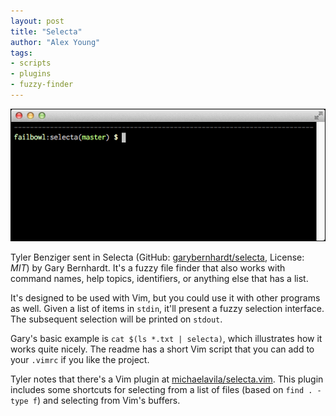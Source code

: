 ```yaml
---
layout: post
title: "Selecta"
author: "Alex Young"
tags: 
- scripts
- plugins
- fuzzy-finder
---
```


![Selecta](/images/posts/selecta.gif)

Tyler Benziger sent in Selecta (GitHub: [garybernhardt/selecta](https://github.com/garybernhardt/selecta), License: _MIT_) by Gary Bernhardt.  It's a fuzzy file finder that also works with command names, help topics, identifiers, or anything else that has a list.

It's designed to be used with Vim, but you could use it with other programs as well.  Given a list of items in `stdin`, it'll present a fuzzy selection interface.  The subsequent selection will be printed on `stdout`.

Gary's basic example is `cat $(ls *.txt | selecta)`, which illustrates how it works quite nicely.  The readme has a short Vim script that you can add to your `.vimrc` if you like the project.

Tyler notes that there's a Vim plugin at [michaelavila/selecta.vim](https://github.com/michaelavila/selecta.vim).  This plugin includes some shortcuts for selecting from a list of files (based on `find . -type f`) and selecting from Vim's buffers.
